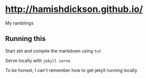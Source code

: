 # http://hamishdickson.github.io/

My ramblings

## Running this

Start sbt and compile the markdown using `tut`

Serve locally with `jekyll serve`

To be honest, I can't remember how to get jekyll running locally
